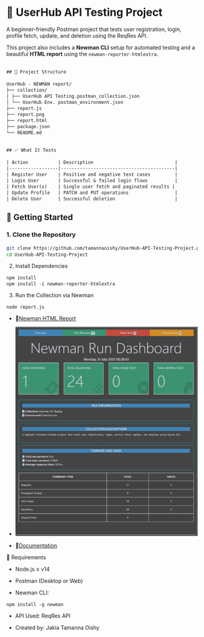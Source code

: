# 🧪 UserHub API Testing Project

A beginner-friendly Postman project that tests user registration, login, profile fetch, update, and deletion using the ReqRes API.

This project also includes a **Newman CLI** setup for automated testing and a beautiful **HTML report** using the `newman-reporter-htmlextra`.

```

## 📂 Project Structure

UserHub - NEWMAN report/
├── collection/
│ ├── UserHub API Testing.postman_collection.json
│ └── UserHub Env. postman_environment.json
├── report.js
├── report.png
├── report.html
├── package.json
└── README.md

```

```

## ✅ What It Tests

| Action           | Description                              |
|------------------|------------------------------------------|
| Register User    | Positive and negative test cases         |
| Login User       | Successful & failed login flows          |
| Fetch User(s)    | Single user fetch and paginated results |
| Update Profile   | PATCH and PUT operations                 |
| Delete User      | Successful deletion                      |

```

## 🚀 Getting Started

### 1. Clone the Repository

```bash
git clone https://github.com/tamannaoishy/UserHub-API-Testing-Project.git
cd UserHub-API-Testing-Project
```
2. Install Dependencies
```
npm install
npm install -i newman-reporter-htmlextra
```
3. Run the Collection via Newman
```
node report.js
```

- 🧾[Newman HTML Report](./report.png)
- ![Newman HTML Report](./report.png)

- 🧾[Documentation](https://documenter.getpostman.com/view/46784361/2sB34kEyhi)

📌 Requirements
- Node.js ≥ v14
- Postman (Desktop or Web)

- Newman CLI:
```
npm install -g newman
```
- API Used: ReqRes API

- Created by: Jakia Tamanna Oishy


